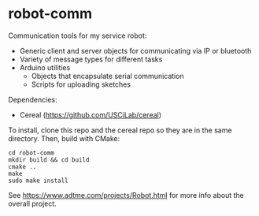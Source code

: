 # robot-comm

Communication tools for my service robot:
- Generic client and server objects for communicating via IP or bluetooth
- Variety of message types for different tasks
- Arduino utilities
  - Objects that encapsulate serial communication
  - Scripts for uploading sketches

Dependencies:
* Cereal (https://github.com/USCiLab/cereal)

To install, clone this repo and the cereal repo so they are in the same directory. Then, build with CMake:

`cd robot-comm`\
`mkdir build && cd build`\
`cmake ..`\
`make`\
`sudo make install`

See https://www.adtme.com/projects/Robot.html for more info about the overall project.
